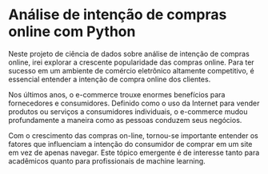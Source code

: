 # Análise de intenção de compras online com Python

Neste projeto de ciência de dados sobre análise de intenção de compras online, irei explorar a crescente popularidade das compras online. Para ter sucesso em um ambiente de comércio eletrônico altamente competitivo, é essencial entender a intenção de compra online dos clientes.

Nos últimos anos, o e-commerce trouxe enormes benefícios para fornecedores e consumidores. Definido como o uso da Internet para vender produtos ou serviços a consumidores individuais, o e-commerce mudou profundamente a maneira como as pessoas conduzem seus negócios.

Com o crescimento das compras on-line, tornou-se importante entender os fatores que influenciam a intenção do consumidor de comprar em um site em vez de apenas navegar. Este tópico emergente é de interesse tanto para acadêmicos quanto para profissionais de machine learning.
